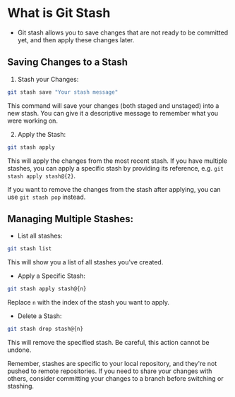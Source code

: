 # What is Git Stash

- Git stash allows you to save changes that are not ready to be committed yet, and then apply these changes later.

## Saving Changes to a Stash

1. Stash your Changes:

```BASH
git stash save "Your stash message"
```

This command will save your changes (both staged and unstaged) into a new stash. You can give it a descriptive message to remember what you were working on.

2. Apply the Stash:

```BASH
git stash apply
```

This will apply the changes from the most recent stash. If you have multiple stashes, you can apply a specific stash by providing its reference, e.g. `git stash apply stash@{2}`.

If you want to remove the changes from the stash after applying, you can use `git stash pop` instead.

## Managing Multiple Stashes:

- List all stashes:

```BASH
git stash list
```

This will show you a list of all stashes you've created.

- Apply a Specific Stash:

```BASH
git stash apply stash@{n}
```

Replace `n` with the index of the stash you want to apply.

- Delete a Stash:

```BASH
git stash drop stash@{n}
```

This will remove the specified stash. Be careful, this action cannot be undone.

Remember, stashes are specific to your local repository, and they're not pushed to remote repositories. If you need to share your changes with others, consider committing your changes to a branch before switching or stashing.
